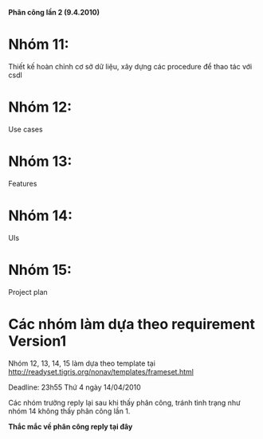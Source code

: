 **Phân công lần 2 (9.4.2010)**

# Nhóm 11: #
Thiết kế hoàn chỉnh cơ sở dữ liệu, xây dựng các procedure để thao tác với csdl
# Nhóm 12: #
Use cases
# Nhóm 13: #
Features
# Nhóm 14: #
UIs
# Nhóm 15: #
Project plan

# Các nhóm làm dựa theo requirement Version1 #

Nhóm 12, 13, 14, 15 làm dựa theo template tại http://readyset.tigris.org/nonav/templates/frameset.html

Deadline: 23h55 Thứ 4 ngày 14/04/2010

Các nhóm trưởng reply lại sau khi thấy phân công, tránh tình trạng như nhóm 14 không thấy phân công lần 1.

**Thắc mắc về phân công reply tại đây**